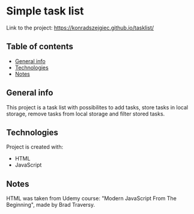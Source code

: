 # Simple task list

Link to the project: https://konradszejgiec.github.io/tasklist/

## Table of contents

* [General info](#general-info)
* [Technologies](#technologies)
* [Notes](#notes)

## General info

This project is a task list with possibilites to add tasks, store tasks in local storage, remove tasks from local storage and filter stored tasks.
	
## Technologies

Project is created with:
* HTML
* JavaScript

## Notes

HTML was taken from Udemy course: "Modern JavaScript From The Beginning",  made by Brad Traversy.
